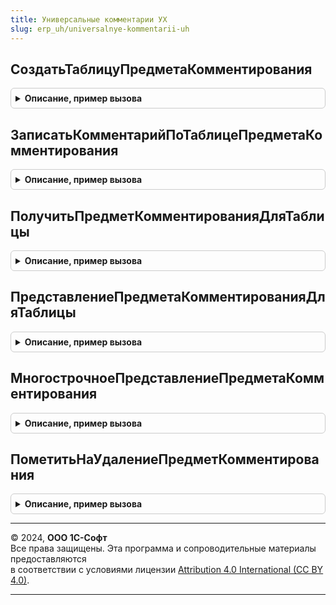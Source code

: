 ```yaml
---
title: Универсальные комментарии УХ
slug: erp_uh/universalnye-kommentarii-uh
---
```



## СоздатьТаблицуПредметаКомментирования
<details style="margin: 1em 0; padding: 0.5em; border: 1px solid #ccc; border-radius: 6px;">

<summary style="font-weight: bold; cursor: pointer;">Описание, пример вызова</summary>

```bsl
//////////////////////////////////////////////////////////////

// Создать таблицу предмета комментирования
//
Функция СоздатьТаблицуПредметаКомментирования() Экспорт
```

Пример вызова
```bsl
Результат = УниверсальныеКомментарииУХ.СоздатьТаблицуПредметаКомментирования() 
```
</details>

## ЗаписатьКомментарийПоТаблицеПредметаКомментирования
<details style="margin: 1em 0; padding: 0.5em; border: 1px solid #ccc; border-radius: 6px;">

<summary style="font-weight: bold; cursor: pointer;">Описание, пример вызова</summary>

```bsl

// Записываем комментарий и пакет файлов в регистр сведений УниверсальныеКомментарии
// Создаем сопуствующие записи в справочник Адрес, ПакетыФайлов
// и регистр сведений ЗначенияРеквизитовАдреса.
// Параметры:
//		РазделКомментариев - одно из предопределенных значений перечисления РазделыКомментариев.
//			Комментарии обрабатываются только в пределах одного раздела.
//		ОписаниеПредметаКомменитрования - хранилище значений, хранит таблицу значений следующего формата:
//			ТаблицаПредметаКомменитрования - таблица значений описывающая предмет комментирования. Колонки:
//				НомерСтроки - номер реквизита адреса по порядку использования,
//				ТипРеквизита - значение ПланВидовХарактеристикСсылка
//					ТипыРеквизитовКомментариев, описывает тип реквизита,
//				Значение - значение реквизита.
//		ДатаКомментария - дата и время на которую будет сохранен комментария.
//		Автор - ссылка на пользователя оставившего комментарий.
//		Комментарий - строка с комментарием.
//		мХранимыхФайлов - массив объектов ОписаниеПередаваемогоФайла.
//		ТекстОшибки - если возникла ошибка, то в переменную возвращается ее описание.
// Возвращает:
// 		РегистрСведенийКлючЗаписи - операция прошла успешно, возвращаем ссылку на запись регистра комментария.
//		Неопределено - возникли ошибки, в ТекстОшибки записывает ее описание.
//
Функция ЗаписатьКомментарийПоТаблицеПредметаКомментирования(РазделКомментариев, Экспорт
```

Пример вызова
```bsl
Результат = УниверсальныеКомментарииУХ.ЗаписатьКомментарийПоТаблицеПредметаКомментирования(РазделКомментариев, );
```
</details>

## ПолучитьПредметКомментированияДляТаблицы
<details style="margin: 1em 0; padding: 0.5em; border: 1px solid #ccc; border-radius: 6px;">

<summary style="font-weight: bold; cursor: pointer;">Описание, пример вызова</summary>

```bsl

// Возвращает ссылку на справочник АдресаКомментариев для переаднных реквизитов
// адреса. Поиск осуществляется по регистру сведений ЗначенияРеквизитовАдреса.
// Если адрес не найден, то он созадется в справочнике и регистре сведений.
// Параметры:
//		РазделКомментариев - одно из предопределенных значений перечисления РазделыКомментариев.
//			Комментарии обрабатываются только в пределах одного раздела.
//		ТаблицаПредметаКомменитрования - таблица значений описывающая предмет комментирования. Колонки:
//				НомерСтроки - номер реквизита адреса по порядку использования,
//				ТипРеквизита - значение ПланВидовХарактеристикСсылка
//					ТипыРеквизитовКомментариев, описывает тип реквизита,
//				Значение - значение реквизита.
//		ТекстОшибки - если возникла ошибка, то в переменную возвращается ее описание.
// Возвращает:
// 		Неопределено - возникли ошибки, в ТекстОшибки записывает ее описание.
//  	Ссылка на справочник ПредметыКомментирования.
//
Функция ПолучитьПредметКомментированияДляТаблицы(РазделКомментариев, ТаблицаПредметаКомменитрования, ТекстОшибки) Экспорт
```

Пример вызова
```bsl
Результат = УниверсальныеКомментарииУХ.ПолучитьПредметКомментированияДляТаблицы(РазделКомментариев, ТаблицаПредметаКомменитрования, ТекстОшибки) 
```
</details>

## ПредставлениеПредметаКомментированияДляТаблицы
<details style="margin: 1em 0; padding: 0.5em; border: 1px solid #ccc; border-radius: 6px;">

<summary style="font-weight: bold; cursor: pointer;">Описание, пример вызова</summary>

```bsl

// Формируем текстовую строку представления для адреса комментария.
//		РазделКомментариев - одно из предопределенных значений перечисления РазделыКомментариев.
//		ТаблицаПредметаКомменитрования - таблица значений описывающая предмет комментирования. Колонки:
//			НомерСтроки - номер реквизита адреса по порядку использования,
//			ТипРеквизита - значение ПланВидовХарактеристикСсылка
//				ТипыРеквизитовАдресаКомментария, описывает тип реквизита,
//			Значение - значение реквизита.
Функция ПредставлениеПредметаКомментированияДляТаблицы(РазделКомментариев, ТаблицаПредметаКомментирования) Экспорт
```

Пример вызова
```bsl
Результат = УниверсальныеКомментарииУХ.ПредставлениеПредметаКомментированияДляТаблицы(РазделКомментариев, ТаблицаПредметаКомментирования));
```
</details>

## МногострочноеПредставлениеПредметаКомментирования
<details style="margin: 1em 0; padding: 0.5em; border: 1px solid #ccc; border-radius: 6px;">

<summary style="font-weight: bold; cursor: pointer;">Описание, пример вызова</summary>

```bsl

// Формируем многострочное представление предмета комментирования
// В формате:
//	[Наименование реквизита] = [Значение реквизита]
//
Функция МногострочноеПредставлениеПредметаКомментирования(ПредметКомментирования) Экспорт
```

Пример вызова
```bsl
Результат = УниверсальныеКомментарииУХ.МногострочноеПредставлениеПредметаКомментирования(ПредметКомментирования) 
```
</details>

## ПометитьНаУдалениеПредметКомментирования
<details style="margin: 1em 0; padding: 0.5em; border: 1px solid #ccc; border-radius: 6px;">

<summary style="font-weight: bold; cursor: pointer;">Описание, пример вызова</summary>

```bsl

// Помечаем на удаление предмет комментирования.
// Параметры:
//		РазделКомментариев - одно из предопределенных значений перечисления РазделыКомментариев.
//			Комментарии обрабатываются только в пределах одного раздела.
//		ТаблицаПредметаКомменитрования - таблица значений описывающая предмет комментирования. Колонки:
//			НомерСтроки - номер реквизита адреса по порядку использования,
//			ТипРеквизита - значение ПланВидовХарактеристикСсылка
//				ТипыРеквизитовКомментариев, описывает тип реквизита,
//			Значение - значение реквизита.
//		ТекстОшибки - если возникла ошибка, то в переменную возвращается ее описание.// Возвращаемое значение:
//   Возвращает:
//		Истина - пометку установили.
//		Ложь - удалить не получилось, в переменной ТекстОшибки описание ошибки.
//
Функция ПометитьНаУдалениеПредметКомментирования(РазделКомментариев, ТаблицаПредметаКомменитирования, ТекстОшибки) Экспорт
```

Пример вызова
```bsl
Результат = УниверсальныеКомментарииУХ.ПометитьНаУдалениеПредметКомментирования(РазделКомментариев, ТаблицаПредметаКомменитирования, ТекстОшибки) 
```
</details>

---

© 2024, **ООО 1С-Софт**  
Все права защищены. Эта программа и сопроводительные материалы предоставляются  
в соответствии с условиями лицензии [Attribution 4.0 International (CC BY 4.0)](https://creativecommons.org/licenses/by/4.0/legalcode).

---
